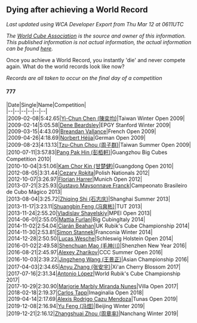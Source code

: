 ## Dying after achieving a World Record 

*Last updated using WCA Developer Export from Thu Mar 12 at 0611UTC*

*The [World Cube Association](https://www.worldcubeassociation.org) is the source and owner of this information. This published information is not actual information, the actual information can be found [here](https://www.worldcubeassociation.org/results).*

Once you achieve a World Record, you instantly 'die' and never compete again. What do the world records look like now?

*Records are all taken to occur on the final day of a competition*

#### 777

|Date|Single|Name|Competition|  
|--|--|--|--|--|--|  
|2009-02-08|5:42.65|[Yi-Chun Chen (陳奕均)](https://www.worldcubeassociation.org/persons/2007CHEN07)|Taiwan Winter Open 2009|  
|2009-02-14|5:05.58|[Dene Beardsley](https://www.worldcubeassociation.org/persons/2009BEAR01)|EPGY Stanford Winter 2009|  
|2009-03-15|4:43.09|[Breandan Vallance](https://www.worldcubeassociation.org/persons/2007VALL01)|French Open 2009|  
|2009-04-26|4:18.69|[Norbert Héjja](https://www.worldcubeassociation.org/persons/2008HEJJ01)|German Open 2009|  
|2009-08-23|4:13.13|[Tzu-Chun Chou (周子群)](https://www.worldcubeassociation.org/persons/2009CHOU03)|Taiwan Summer Open 2009|  
|2010-07-11|3:57.83|[Pang Pak Hin (彭栢軒)](https://www.worldcubeassociation.org/persons/2009HINP01)|Guangzhou Big Cubes Competition 2010|  
|2010-10-04|3:51.06|[Kam Chor Kin (甘楚健)](https://www.worldcubeassociation.org/persons/2008GANC02)|Guangdong Open 2010|  
|2012-08-05|3:31.44|[Cezary Rokita](https://www.worldcubeassociation.org/persons/2011ROKI01)|Polish Nationals 2012|  
|2012-10-07|3:26.97|[Florian Harrer](https://www.worldcubeassociation.org/persons/2011HARR04)|Munich Open 2012|  
|2013-07-21|3:25.93|[Gustavo Maysonnave Franck](https://www.worldcubeassociation.org/persons/2009FRAN05)|Campeonato Brasileiro de Cubo Mágico 2013|  
|2013-08-04|3:25.72|[Zhiqing Shi (石志庆)](https://www.worldcubeassociation.org/persons/2010SHIZ01)|Shanghai Summer 2013|  
|2013-11-17|3:23.11|[Shuangbin Feng (冯爽彬)](https://www.worldcubeassociation.org/persons/2011FENG03)|TUT 2013|  
|2013-11-24|2:55.20|[Vladislav Shavelskiy](https://www.worldcubeassociation.org/persons/2012SHAV01)|MPEI Open 2013|  
|2014-06-01|2:55.05|[Mattia Furlan](https://www.worldcubeassociation.org/persons/2013FURL01)|Big CubingItaly 2014|  
|2014-11-02|2:54.04|[Ciarán Beahan](https://www.worldcubeassociation.org/persons/2012BEAH01)|UK Rubik's Cube Championship 2014|  
|2014-11-30|2:53.81|[Simon Stannek](https://www.worldcubeassociation.org/persons/2012STAN04)|Franconia Winter 2014|  
|2014-12-28|2:50.50|[Lucas Wesche](https://www.worldcubeassociation.org/persons/2012WESC01)|Schleswig Holstein Open 2014|  
|2016-01-02|2:49.58|[Shenchuan Mao (毛神川)](https://www.worldcubeassociation.org/persons/2011MAOS01)|Shenzhen New Year 2016|  
|2016-08-21|2:45.97|[Alexey Zharikov](https://www.worldcubeassociation.org/persons/2015ZHAR01)|CCC Summer Open 2016|  
|2016-10-03|2:39.22|[Jingzheng Wang (王景正)](https://www.worldcubeassociation.org/persons/2011WANG30)|Asian Championship 2016|  
|2017-04-03|2:34.65|[Anyu Zhang (张安宇)](https://www.worldcubeassociation.org/persons/2012ZHAN08)|Xi'an Cherry Blossom 2017|  
|2017-07-16|2:31.34|[Antonio López](https://www.worldcubeassociation.org/persons/2014LOPE04)|World Rubik's Cube Championship 2017|  
|2017-10-29|2:30.90|[Marjorie Marbly Miranda Nunes](https://www.worldcubeassociation.org/persons/2015MARB01)|Villa Open 2017|  
|2018-02-18|2:19.37|[Carlos Tapp](https://www.worldcubeassociation.org/persons/2013TAPP01)|Imaginalia Open 2018|  
|2019-04-14|2:17.69|[Alexis Rodrigo Cazu Mendoza](https://www.worldcubeassociation.org/persons/2014MEND02)|Tunas Open 2019|  
|2019-12-08|2:16.94|[Yu Feng (冯煜)](https://www.worldcubeassociation.org/persons/2017FENG09)|Beijing Winter 2019|  
|2019-12-21|2:16.12|[Zhangshuai Zhou (周章率)](https://www.worldcubeassociation.org/persons/2019ZHOU51)|Nanchang Winter 2019|  

